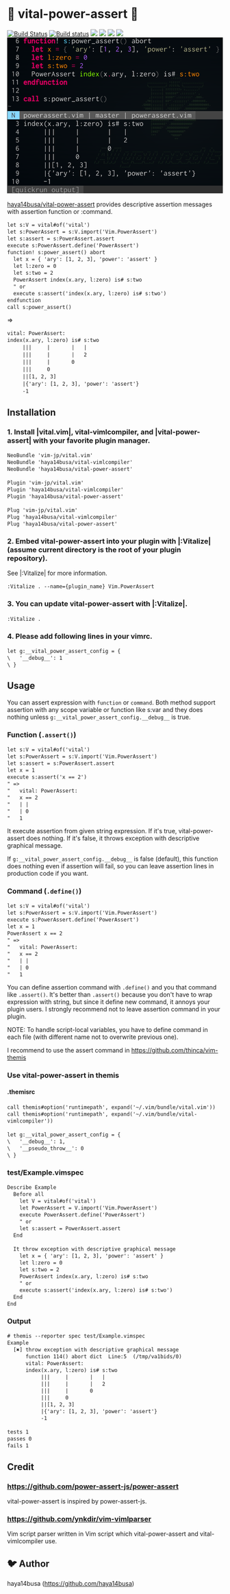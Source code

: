 :muscle: vital-power-assert :muscle:
====================================

[![Build Status](https://travis-ci.org/haya14busa/vital-power-assert.svg?branch=master)](https://travis-ci.org/haya14busa/vital-power-assert)
[![Build status](https://ci.appveyor.com/api/projects/status/ljx7q8a9xe58k022?svg=true)](https://ci.appveyor.com/project/haya14busa/vital-power-assert)
[![](https://img.shields.io/github/tag/haya14busa/vital-power-assert.svg)](https://github.com/haya14busa/vital-power-assert/releases)
[![](https://img.shields.io/github/issues/haya14busa/vital-power-assert.svg)](https://github.com/haya14busa/vital-power-assert/issues)
[![](https://img.shields.io/badge/license-MIT-blue.svg)](LICENSE)
[![](https://img.shields.io/badge/doc-%3Ah%20vital--power--assert.txt-red.svg)](doc/vital-power-assert.txt)
![vital-power-assert.png (862×622)](https://raw.githubusercontent.com/haya14busa/i/master/vital-power-assert/vital-power-assert.png)

[haya14busa/vital-power-assert](https://github.com/haya14busa/vital-power-assert)
provides descriptive assertion messages with assertion function or :command.

```vim
let s:V = vital#of('vital')
let s:PowerAssert = s:V.import('Vim.PowerAssert')
let s:assert = s:PowerAssert.assert
execute s:PowerAssert.define('PowerAssert')
function! s:power_assert() abort
  let x = { 'ary': [1, 2, 3], 'power': 'assert' }
  let l:zero = 0
  let s:two = 2
  PowerAssert index(x.ary, l:zero) is# s:two
  " or
  execute s:assert('index(x.ary, l:zero) is# s:two')
endfunction
call s:power_assert()
```

=>

```txt
vital: PowerAssert:
index(x.ary, l:zero) is# s:two
     |||     |       |   |
     |||     |       |   2
     |||     |       0
     |||     0
     ||[1, 2, 3]
     |{'ary': [1, 2, 3], 'power': 'assert'}
     -1
```

Installation
------------

### 1. Install |vital.vim|, vital-vimlcompiler, and |vital-power-assert| with your favorite plugin manager.

```vim
NeoBundle 'vim-jp/vital.vim'
NeoBundle 'haya14busa/vital-vimlcompiler'
NeoBundle 'haya14busa/vital-power-assert'

Plugin 'vim-jp/vital.vim'
Plugin 'haya14busa/vital-vimlcompiler'
Plugin 'haya14busa/vital-power-assert'

Plug 'vim-jp/vital.vim'
Plug 'haya14busa/vital-vimlcompiler'
Plug 'haya14busa/vital-power-assert'
```

### 2. Embed vital-power-assert into your plugin with |:Vitalize| (assume current directory is the root of your plugin repository).
See |:Vitalize| for more information.
```vim
:Vitalize . --name={plugin_name} Vim.PowerAssert
```

### 3. You can update vital-power-assert with |:Vitalize|.
```vim
:Vitalize .
```

### 4. Please add following lines in your vimrc.
```vim
let g:__vital_power_assert_config = {
\   '__debug__': 1
\ }
```

Usage
-----

You can assert expression with `function` or `command`.
Both method support assertion with any scope variable or function like s:var and
they does nothing unless `g:__vital_power_assert_config.__debug__` is true.

### Function (`.assert()`)

```vim
let s:V = vital#of('vital')
let s:PowerAssert = s:V.import('Vim.PowerAssert')
let s:assert = s:PowerAssert.assert
let x = 1
execute s:assert('x == 2')
" =>
"   vital: PowerAssert:
"   x == 2
"   | |
"   | 0
"   1
```

It execute assertion from given string expression.
If it's true, vital-power-assert does nothing.
If it's false, it throws exception with descriptive graphical message.

If `g:__vital_power_assert_config.__debug__` is false (default),
this function does nothing even if assertion will fail, so you can leave
assertion lines in production code if you want.

### Command (`.define()`)

```vim
let s:V = vital#of('vital')
let s:PowerAssert = s:V.import('Vim.PowerAssert')
execute s:PowerAssert.define('PowerAssert')
let x = 1
PowerAssert x == 2
" =>
"   vital: PowerAssert:
"   x == 2
"   | |
"   | 0
"   1
```

You can define assertion command with `.define()` and you that command like `.assert()`.
It's better than `.assert()` because you don't have to wrap expression with string, but
since it define new command, it annoys your plugin users.
I strongly recommend not to leave assertion command in your plugin.

NOTE: To handle script-local variables, you have to define command in each file (with different name not to overwrite previous one).

I recommend to use the assert command in https://github.com/thinca/vim-themis

### Use vital-power-assert in themis

#### .themisrc

```vim
call themis#option('runtimepath', expand('~/.vim/bundle/vital.vim'))
call themis#option('runtimepath', expand('~/.vim/bundle/vital-vimlcompiler'))

let g:__vital_power_assert_config = {
\   '__debug__': 1,
\   '__pseudo_throw__': 0
\ }
```

### test/Example.vimspec

```vim
Describe Example
  Before all
    let V = vital#of('vital')
    let PowerAssert = V.import('Vim.PowerAssert')
    execute PowerAssert.define('PowerAssert')
    " or
    let s:assert = PowerAssert.assert
  End

  It throw exception with descriptive graphical message
    let x = { 'ary': [1, 2, 3], 'power': 'assert' }
    let l:zero = 0
    let s:two = 2
    PowerAssert index(x.ary, l:zero) is# s:two
    " or
    execute s:assert('index(x.ary, l:zero) is# s:two')
  End
End
```

### Output

```
# themis --reporter spec test/Example.vimspec
Example
  [✖] throw exception with descriptive graphical message
      function 114() abort dict  Line:5  (/tmp/va1bids/0)
      vital: PowerAssert:
      index(x.ary, l:zero) is# s:two
           |||     |       |   |
           |||     |       |   2
           |||     |       0
           |||     0
           ||[1, 2, 3]
           |{'ary': [1, 2, 3], 'power': 'assert'}
           -1

tests 1
passes 0
fails 1
```

Credit
------
### https://github.com/power-assert-js/power-assert

vital-power-assert is inspired by power-assert-js.

### https://github.com/ynkdir/vim-vimlparser

Vim script parser written in Vim script which vital-power-assert and vital-vimlcompiler use.

:bird: Author
-------------
haya14busa (https://github.com/haya14busa)
